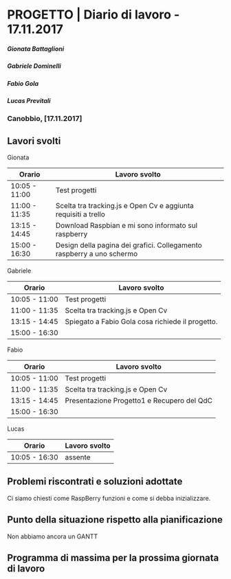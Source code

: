 # PROGETTO | Diario di lavoro - 17.11.2017
##### Gionata Battaglioni
##### Gabriele Dominelli
##### Fabio Gola
##### Lucas Previtali
### Canobbio, [17.11.2017]

## Lavori svolti
Gionata


|Orario        |Lavoro svolto                 |
|--------------|------------------------------|
|10:05 - 11:00 |Test progetti				      |
|11:00 - 11:35 |Scelta tra tracking.js e Open Cv e aggiunta requisiti a trello|                   
|13:15 - 14:45 |Download Raspbian e mi sono informato sul raspberry |
|15:00 - 16:30 |Design della pagina dei grafici. Collegamento raspberry a uno schermo				      |

Gabriele

|Orario        |Lavoro svolto                 |
|--------------|------------------------------|
|10:05 - 11:00 |Test progetti				      |
|11:00 - 11:35 |Scelta tra tracking.js e Open Cv|                           
|13:15 - 14:45 |Spiegato a Fabio Gola cosa richiede il progetto.				      |
|15:00 - 16:30 |				      |


Fabio

|Orario        |Lavoro svolto                 |
|--------------|------------------------------|
|10:05 - 11:00 |Test progetti				      |
|11:00 - 11:35 |Scelta tra tracking.js e Open Cv|                           
|13:15 - 14:45 |Presentazione Progetto1 e Recupero del QdC				      |
|15:00 - 16:30 |				      |


Lucas


|Orario        |Lavoro svolto                 |
|--------------|------------------------------|
|10:05 - 16:30 |assente				      |




##  Problemi riscontrati e soluzioni adottate
Ci siamo chiesti come RaspBerry funzioni e come si debba inizializzare.

##  Punto della situazione rispetto alla pianificazione
Non abbiamo ancora un GANTT

## Programma di massima per la prossima giornata di lavoro

